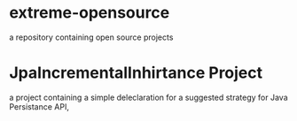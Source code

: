 # extreme-opensource
a repository containing open source projects
# JpaIncrementalInhirtance Project
a project containing a simple deleclaration for a suggested strategy for Java Persistance API,
